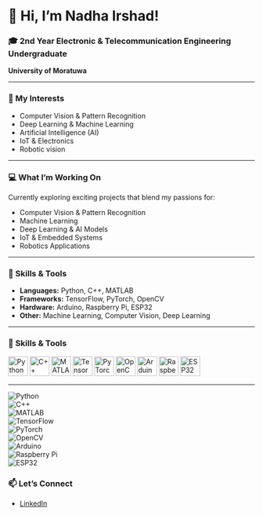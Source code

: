 # 👋 Hi, I’m Nadha Irshad!

### 🎓 2nd Year Electronic & Telecommunication Engineering Undergraduate  
**University of Moratuwa**

---

### 👀 My Interests  
- Computer Vision & Pattern Recognition  
- Deep Learning & Machine Learning  
- Artificial Intelligence (AI)  
- IoT & Electronics  
- Robotic vision  

---

### 💻 What I’m Working On  
Currently exploring exciting projects that blend my passions for:  
- Computer Vision & Pattern Recognition
- Machine Learning 
- Deep Learning & AI Models  
- IoT & Embedded Systems  
- Robotics Applications  

---

### 🚀 Skills & Tools  
- **Languages:** Python, C++, MATLAB  
- **Frameworks:** TensorFlow, PyTorch, OpenCV  
- **Hardware:** Arduino, Raspberry Pi, ESP32  
- **Other:** Machine Learning, Computer Vision, Deep Learning  

---

### 🚀 Skills & Tools

<!-- Devicon icons -->
<img src="https://cdn.jsdelivr.net/gh/devicons/devicon/icons/python/python-original.svg" alt="Python" width="40" />  
<img src="https://cdn.jsdelivr.net/gh/devicons/devicon/icons/cplusplus/cplusplus-original.svg" alt="C++" width="40" />  
<img src="https://cdn.jsdelivr.net/gh/devicons/devicon/icons/matlab/matlab-original.svg" alt="MATLAB" width="40" />  
<img src="https://cdn.jsdelivr.net/gh/devicons/devicon/icons/tensorflow/tensorflow-original.svg" alt="TensorFlow" width="40" />  
<img src="https://cdn.jsdelivr.net/gh/devicons/devicon/icons/pytorch/pytorch-original.svg" alt="PyTorch" width="40" />  
<img src="https://cdn.jsdelivr.net/gh/devicons/devicon/icons/opencv/opencv-original.svg" alt="OpenCV" width="40" />  
<img src="https://cdn.jsdelivr.net/gh/devicons/devicon/icons/arduino/arduino-original.svg" alt="Arduino" width="40" />  
<img src="https://cdn.jsdelivr.net/gh/devicons/devicon/icons/raspberrypi/raspberrypi-original.svg" alt="Raspberry Pi" width="40" />  
<img src="https://cdn.jsdelivr.net/gh/devicons/devicon/icons/esp32/esp32-original.svg" alt="ESP32" width="40" />

---

<!-- Shields.io badges -->
![Python](https://img.shields.io/badge/Python-3776AB?style=for-the-badge&logo=python&logoColor=white)  
![C++](https://img.shields.io/badge/C++-00599C?style=for-the-badge&logo=c%2B%2B&logoColor=white)  
![MATLAB](https://img.shields.io/badge/MATLAB-FBB034?style=for-the-badge&logo=matlab&logoColor=white)  
![TensorFlow](https://img.shields.io/badge/TensorFlow-FF6F00?style=for-the-badge&logo=tensorflow&logoColor=white)  
![PyTorch](https://img.shields.io/badge/PyTorch-EE4C2C?style=for-the-badge&logo=pytorch&logoColor=white)  
![OpenCV](https://img.shields.io/badge/OpenCV-5C3EE8?style=for-the-badge&logo=opencv&logoColor=white)  
![Arduino](https://img.shields.io/badge/Arduino-00979D?style=for-the-badge&logo=arduino&logoColor=white)  
![Raspberry Pi](https://img.shields.io/badge/Raspberry_Pi-C51A4A?style=for-the-badge&logo=raspberry-pi&logoColor=white)  
![ESP32](https://img.shields.io/badge/ESP32-008080?style=for-the-badge&logo=espressif&logoColor=white)


### 📫 Let’s Connect  
- [LinkedIn](http://www.linkedin.com/in/nadha-irshad-6aa525294)   

